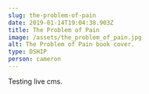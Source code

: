 ```yaml
---
slug: the-problem-of-pain
date: 2019-01-14T19:04:38.903Z
title: The Problem of Pain
image: /assets/the_problem_of_pain.jpg
alt: The Problem of Pain book cover.
type: DSHIP
person: cameron
---
```

Testing live cms.

